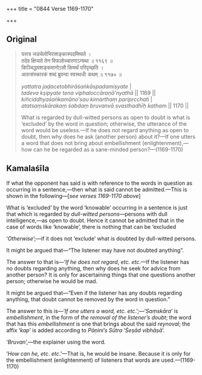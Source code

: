 +++
title = "0844 Verse 1169-1170"

+++
## Original 
>
> यत्तत्र जडचेतोभिराशङ्कास्पदमिष्यते ।  
> तदेव क्षिप्यते तेन विफलोच्चारणाऽन्यथा ॥ ११६९ ॥  
> किञ्चिद्ध्यशङ्कमानोऽसौ किमर्थं परिपृच्छति ।  
> अतत्संस्कारकं शब्दं ब्रुवन्वा स्वस्थधीः कथम् ॥ ११७० ॥ 
>
> *yattatra jaḍacetobhirāśaṅkāspadamiṣyate* \|  
> *tadeva kṣipyate tena viphaloccāraṇā'nyathā* \|\| 1169 \|\|  
> *kiñciddhyaśaṅkamāno'sau kimarthaṃ paripṛcchati* \|  
> *atatsaṃskārakaṃ śabdaṃ bruvanvā svasthadhīḥ katham* \|\| 1170 \|\| 
>
> What is regarded by dull-witted persons as open to doubt is what is ‘excluded’ by the word in question; otherwise, the utterance of the word would be useless.—If he does not regard anything as open to doubt, then why does he ask (another person) about it?—If one utters a word that does not bring about embellishment (enlightenment),—how can he be regarded as a sane-minded person?—(1169-1170)



## Kamalaśīla

If what the opponent has said is with reference to the words in question as occurring in a sentence,—then what is said cannot be admitted.—This is shown in the following—[*see verses 1169-1170 above*]

What is ‘excluded’ by the word ‘knowable’ occurring in a sentence is just that which is regarded by *dull-witted persons*—persons with dull intelligence,—as open to doubt. Hence it cannot be admitted that in the case of words like ‘knowable’, there is nothing that can be ‘excluded

‘*Otherwise*’;—if it does not ‘exclude’ what is doubted by dull-witted persons.

It might be argued that—“The listener may have not doubted anything”.

The answer to that is—‘*If he does not regard*, *etc. etc*.—If the listener has no doubts regarding anything, then why does he seek for advice from another person? It is only for ascertaining things that one questions another person; otherwise he would be mad.

It might be argued that—“Even if the listener has any doubts regarding anything, that doubt cannot be removed by the word in question.”

The answer to this is—‘*If one utters a word, etc. etc*.’;—‘*Saṃskāra*’ is *embellishment*, in the form of *the removal of the listener’s doubt*; the word that has this *embellishment* is one that brings about the said *reynoval*; the affix ‘*kap*’ is added according to *Pāṇini’s Sūtra* ‘*Śeṣād vibhāṣā*’.

‘*Bruvan*’,—the explainer using the word.

‘*How can he, etc*. *etc*.’—That is, he would be insane. Because it is only for the embellishment (enlightenment) of listeners that words are used.—(1169-1170)


